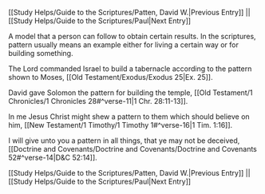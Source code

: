 [[Study Helps/Guide to the Scriptures/Patten, David W.|Previous Entry]]  ||  [[Study Helps/Guide to the Scriptures/Paul|Next Entry]]

 A model that a person can follow to obtain certain results. In the scriptures, pattern usually means an example either for living a certain way or for building something.

 The Lord commanded Israel to build a tabernacle according to the pattern shown to Moses, [[Old Testament/Exodus/Exodus 25|Ex. 25]].

 David gave Solomon the pattern for building the temple, [[Old Testament/1 Chronicles/1 Chronicles 28#^verse-11|1 Chr. 28:11-13]].

 In me Jesus Christ might shew a pattern to them which should believe on him, [[New Testament/1 Timothy/1 Timothy 1#^verse-16|1 Tim. 1:16]].

 I will give unto you a pattern in all things, that ye may not be deceived, [[Doctrine and Covenants/Doctrine and Covenants/Doctrine and Covenants 52#^verse-14|D&C 52:14]].

[[Study Helps/Guide to the Scriptures/Patten, David W.|Previous Entry]]  ||  [[Study Helps/Guide to the Scriptures/Paul|Next Entry]]